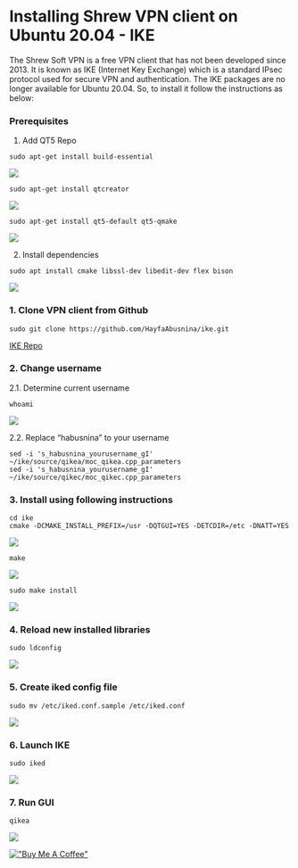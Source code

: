 # Installing Shrew VPN client on Ubuntu 20.04 - IKE

The Shrew Soft VPN is a free VPN client that has not been developed since 2013. It is known as IKE (Internet Key Exchange) which is a standard IPsec protocol used for secure VPN and authentication. The IKE packages are no longer available for Ubuntu 20.04. So, to install it follow the instructions as below:

### Prerequisites
1. Add QT5 Repo
```
sudo apt-get install build-essential
```
![](https://i.imgur.com/4qz7tDB.png)

```
sudo apt-get install qtcreator
```
![](https://i.imgur.com/9Ks0lFA.png)
```
sudo apt-get install qt5-default qt5-qmake 
```
![](https://i.imgur.com/fvGoKde.png)

2. Install dependencies
```
sudo apt install cmake libssl-dev libedit-dev flex bison
```
![](https://i.imgur.com/HpnvAI0.png)

### 1. Clone VPN client from Github
```
sudo git clone https://github.com/HayfaAbusnina/ike.git
```
[IKE Repo](https://github.com/HayfaAbusnina/ike.git)

### 2. Change username
2.1. Determine current username
```
whoami
```
![](https://i.imgur.com/6CiQinn.png)

2.2. Replace “habusnina” to your username
```
sed -i 's_habusnina_yourusername_gI' ~/ike/source/qikea/moc_qikea.cpp_parameters 
sed -i 's_habusnina_yourusername_gI' ~/ike/source/qikec/moc_qikec.cpp_parameters
```

### 3. Install using following instructions
```
cd ike
cmake -DCMAKE_INSTALL_PREFIX=/usr -DQTGUI=YES -DETCDIR=/etc -DNATT=YES
```
![](https://i.imgur.com/2g2BpMC.png)

```
make 
```
![](https://i.imgur.com/t2fsVgg.png)

```
sudo make install 
```
![](https://i.imgur.com/VtVnxfC.png)

### 4. Reload new installed libraries
```
sudo ldconfig 
```
![](https://i.imgur.com/iEW6ZaU.png)

### 5. Create iked config file
```
sudo mv /etc/iked.conf.sample /etc/iked.conf
```
![](https://i.imgur.com/OtdRJSh.png)

### 6. Launch IKE
```
sudo iked
```
![](https://i.imgur.com/m3LyEa4.png)

### 7. Run GUI
```
qikea
```
![](https://i.imgur.com/NSouUG4.png)


[!["Buy Me A Coffee"](https://www.buymeacoffee.com/assets/img/custom_images/orange_img.png)](https://www.buymeacoffee.com/hayfa)

